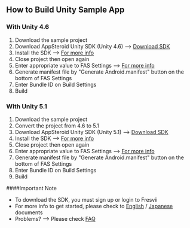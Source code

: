 ## How to Build Unity Sample App


### With Unity 4.6
1. Download the sample project
2. Download AppSteroid Unity SDK (Unity 4.6) --> [Download SDK](https://fresvii.com/downloads)
3. Install the SDK --> [For more info](https://github.com/fresvii/appsteroid-sdk-unity-documents/blob/master/en/GetStarted.md)
4. Close project then open again
5. Enter appropriate value to FAS Settings --> [For more info](https://github.com/fresvii/appsteroid-sdk-unity-documents/blob/master/en/GetStarted.md)
6. Generate manifest file by "Generate Android.manifest" button on the bottom of FAS Settings
7. Enter Bundle ID on Build Settings
8. Build

### With Unity 5.1
1. Download the sample project
2. Convert the project from 4.6 to 5.1
3. Download AppSteroid Unity SDK (Unity 5.1) --> [Download SDK](https://fresvii.com/downloads)
4. Install the SDK --> [For more info](https://github.com/fresvii/appsteroid-sdk-unity-documents/blob/master/en/GetStarted.md)
5. Close project then open again
6. Enter appropriate value to FAS Settings --> [For more info](https://github.com/fresvii/appsteroid-sdk-unity-documents/blob/master/en/GetStarted.md)
7. Generate manifest file by "Generate Android.manifest" button on the bottom of FAS Settings
8. Enter Bundle ID on Build Settings
9. Build

####Important Note
* To download the SDK, you must sign up or login to Fresvii
* For more info to get started, please check to [English](https://github.com/fresvii/appsteroid-sdk-unity-documents/blob/master/en/AppSteroidSDK.md) / [Japanese](https://github.com/fresvii/appsteroid-sdk-unity-documents/blob/master/ja/AppSteroidSDK.md) documents
* Problems? --> Please check [FAQ](https://github.com/fresvii/appsteroid-sdk-unity-documents/blob/master/en/FAQ.md)
